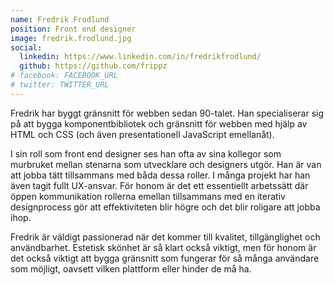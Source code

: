 ```yaml
---
name: Fredrik Frodlund
position: Front end designer
image: fredrik.frodlund.jpg
social:
  linkedin: https://www.linkedin.com/in/fredrikfrodlund/
  github: https://github.com/frippz
# facebook: FACEBOOK_URL
# twitter: TWITTER_URL
---
```


Fredrik har byggt gränsnitt för webben sedan 90-talet. Han specialiserar sig på att bygga komponentbibliotek och gränsnitt för webben med hjälp av HTML och CSS (och även presentationell JavaScript emellanåt).

I sin roll som front end designer ses han ofta av sina kollegor som murbruket mellan stenarna som utvecklare och designers utgör. Han är van att jobba tätt tillsammans med båda dessa roller. I många projekt har han även tagit fullt UX-ansvar. För honom är det ett essentiellt arbetssätt där öppen kommunikation rollerna emellan tillsammans med en iterativ designprocess gör att effektiviteten blir högre och det blir roligare att jobba ihop.

Fredrik är väldigt passionerad när det kommer till kvalitet, tillgänglighet och användbarhet. Estetisk skönhet är så klart också viktigt, men för honom är det också viktigt att bygga gränsnitt som fungerar för så många användare som möjligt, oavsett vilken plattform eller hinder de må ha.
